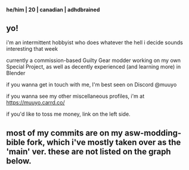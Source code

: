 

<!--
**muuyo/muuyo** is a ✨ _special_ ✨ repository because its `README.md` (this file) appears on your GitHub profile.

Here are some ideas to get you started:

- 🔭 I’m currently working on ...
- 🌱 I’m currently learning ...
- 👯 I’m looking to collaborate on ...
- 🤔 I’m looking for help with ...
- 💬 Ask me about ...
- 📫 How to reach me: ...
- 😄 Pronouns: ...
- ⚡ Fun fact: ...
-->
#### he/him | 20 | canadian | adhdbrained
## yo!
i'm an intermittent hobbyist who does whatever the hell i decide sounds interesting that week

currently a commission-based Guilty Gear modder working on my own Special Project, as well as decently experienced (and learning more) in Blender

if you wanna get in touch with me, I'm best seen on Discord @muuyo

if you wanna see my other miscellaneous profiles, i'm at https://muuyo.carrd.co/

if you'd like to toss me money, link on the left side.

## most of my commits are on my asw-modding-bible fork, which i've mostly taken over as the 'main' ver. these are not listed on the graph below.
